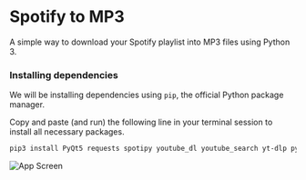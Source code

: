 # Spotify to MP3

A simple way to download your Spotify playlist into MP3 files using Python 3.

### Installing dependencies

We will be installing dependencies using `pip`, the official Python package manager.

Copy and paste (and run) the following line in your terminal session to install all necessary packages.

```bash
pip3 install PyQt5 requests spotipy youtube_dl youtube_search yt-dlp python-dotenv ffmpeg
```

![App Screen](https://imgur.com/a/noRhw4v)
